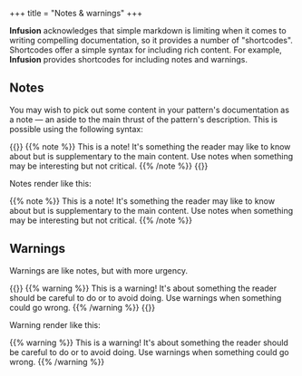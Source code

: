 +++
title = "Notes & warnings"
+++

**Infusion** acknowledges that simple markdown is limiting when it comes to writing compelling documentation, so it provides a number of "shortcodes". Shortcodes offer a simple syntax for including rich content. For example, **Infusion** provides shortcodes for including notes and warnings.

## Notes

You may wish to pick out some content in your pattern's documentation as a note — an aside to the main thrust of the pattern's description. This is possible using the following syntax:

{{<codeBlock>}}
&#x7b;{% note %}}
This is a note! It's something the reader may like to know about but is supplementary to the main content. Use notes when something may be interesting but not critical.
&#x7b;{% /note %}}
{{</codeBlock>}}

Notes render like this:

{{% note %}}
This is a note! It's something the reader may like to know about but is supplementary to the main content. Use notes when something may be interesting but not critical.
{{% /note %}}

## Warnings

Warnings are like notes, but with more urgency.

{{<codeBlock>}}
&#x7b;{% warning %}}
This is a warning! It's about something the reader should be careful to do or to avoid doing. Use warnings when something could go wrong.
&#x7b;{% /warning %}}
{{</codeBlock>}}

Warning render like this:

{{% warning %}}
This is a warning! It's about something the reader should be careful to do or to avoid doing. Use warnings when something could go wrong.
{{% /warning %}}

